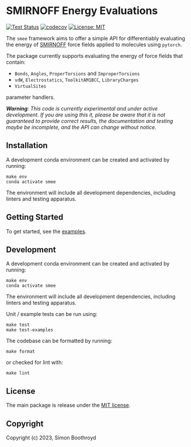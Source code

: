 SMIRNOFF Energy Evaluations
===========================
[![Test Status](https://github.com/simonboothroyd/smee/actions/workflows/ci.yaml/badge.svg?branch=main)](https://github.com/simonboothroyd/smee/actions/workflows/ci.yaml)
[![codecov](https://codecov.io/gh/simonboothroyd/smee/branch/main/graph/badge.svg)](https://codecov.io/gh/simonboothroyd/smee/branch/main)
[![License: MIT](https://img.shields.io/badge/License-MIT-yellow.svg)](https://opensource.org/licenses/MIT)

The `smee` framework aims to offer a simple API for differentiably evaluating the energy of [SMIRNOFF](https://openforcefield.github.io/standards/standards/smirnoff/) 
force fields applied to molecules using `pytorch`.

The package currently supports evaluating the energy of force fields that contain: 

* `Bonds`, `Angles`, `ProperTorsions` and `ImproperTorsions` 
* `vdW`, `Electrostatics`, `ToolkitAM1BCC`, `LibraryCharges`
* `VirtualSites`

parameter handlers.

***Warning**: This code is currently experimental and under active development. If you are using this it, please be 
aware that it is not guaranteed to provide correct results, the documentation and testing maybe be incomplete, and the
API can change without notice.*

## Installation

A development conda environment can be created and activated by running:

```shell
make env
conda activate smee
```

The environment will include all development dependencies, including linters and testing apparatus.

## Getting Started

To get started, see the [examples](examples).

## Development

A development conda environment can be created and activated by running:

```shell
make env
conda activate smee
```

The environment will include all development dependencies, including linters and testing apparatus.

Unit / example tests can be run using:

```shell
make test
make test-examples
```

The codebase can be formatted by running:

```shell
make format
```

or checked for lint with:

```shell
make lint
```

## License

The main package is release under the [MIT license](LICENSE). 

## Copyright

Copyright (c) 2023, Simon Boothroyd
